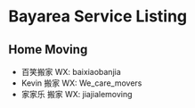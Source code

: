 # Bayarea Service Listing

## Home Moving

- 百笑搬家 WX: baixiaobanjia
- Kevin 搬家 WX: We_care_movers
- 家家乐 搬家 WX:  jiajialemoving
